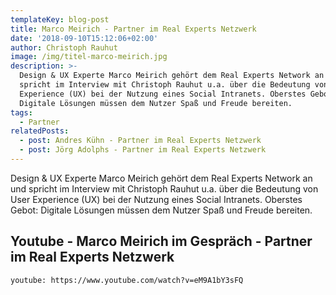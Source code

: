 ```yaml
---
templateKey: blog-post
title: Marco Meirich - Partner im Real Experts Netzwerk
date: '2018-09-10T15:12:06+02:00'
author: Christoph Rauhut
image: /img/titel-marco-meirich.jpg
description: >-
  Design & UX Experte Marco Meirich gehört dem Real Experts Network an und
  spricht im Interview mit Christoph Rauhut u.a. über die Bedeutung von User
  Experience (UX) bei der Nutzung eines Social Intranets. Oberstes Gebot:
  Digitale Lösungen müssen dem Nutzer Spaß und Freude bereiten. 
tags:
  - Partner
relatedPosts:
  - post: Andres Kühn - Partner im Real Experts Netzwerk
  - post: Jörg Adolphs - Partner im Real Experts Netzwerk
---
```

Design & UX Experte Marco Meirich gehört dem Real Experts Network an und spricht im Interview mit Christoph Rauhut u.a. über die Bedeutung von User Experience (UX) bei der Nutzung eines Social Intranets. Oberstes Gebot: Digitale Lösungen müssen dem Nutzer Spaß und Freude bereiten. 

## Youtube - Marco Meirich im Gespräch - Partner im Real Experts Netzwerk

`youtube: https://www.youtube.com/watch?v=eM9A1bY3sFQ` 
